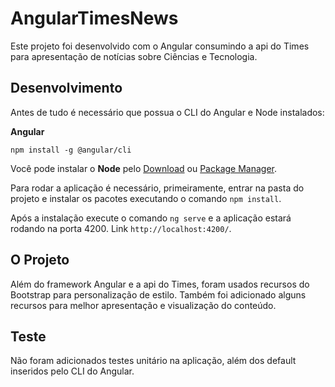 # AngularTimesNews

Este projeto foi desenvolvido com o Angular consumindo a api do Times para apresentação de notícias sobre Ciências e Tecnologia.

## Desenvolvimento

Antes de tudo é necessário que possua o CLI do Angular e Node instalados:

**Angular**

```
npm install -g @angular/cli
```

Você pode instalar o **Node** pelo [Download](https://nodejs.org/en/download/) ou [Package Manager](https://nodejs.org/en/download/package-manager/).

Para rodar a aplicação é necessário, primeiramente, entrar na pasta do projeto e instalar os pacotes executando o comando `npm install`.

Após a instalação execute o comando `ng serve` e a aplicação estará rodando na porta 4200. Link `http://localhost:4200/`.

## O Projeto

Além do framework Angular e a api do Times, foram usados recursos do Bootstrap para personalização de estilo. Também foi adicionado alguns recursos para melhor apresentação e visualização do conteúdo.

## Teste

Não foram adicionados testes unitário na aplicação, além dos default inseridos pelo CLI do Angular.

